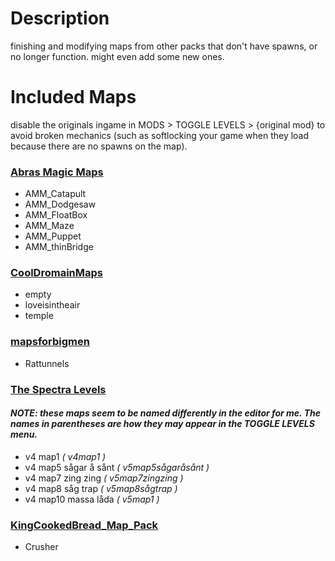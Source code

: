 # Description

finishing and modifying maps from other packs that don't have spawns, or no longer function. might even add some new ones.

# Included Maps
disable the originals ingame in MODS > TOGGLE LEVELS > {original mod} to avoid broken mechanics (such as softlocking your game when they load because there are no spawns on the map).

### [Abras Magic Maps](https://thunderstore.io/c/rounds/p/Abrachoo/Abras_Magic_Maps/)

- AMM_Catapult
- AMM_Dodgesaw
- AMM_FloatBox
- AMM_Maze
- AMM_Puppet
- AMM_thinBridge

### [CoolDromainMaps](https://thunderstore.io/c/rounds/p/Team_Dromian/CoolDromianMaps/)

- empty
- loveisintheair
- temple

### [mapsforbigmen](https://thunderstore.io/c/rounds/p/BigMen/mapsforbigmen/)

- Rattunnels

### [The Spectra Levels](https://thunderstore.io/c/rounds/p/TheSpectra/The_Spectra_Levels/)

#### *NOTE: these maps seem to be named differently in the editor for me. The names in parentheses are how they may appear in the TOGGLE LEVELS menu.*

- v4 map1 *( v4map1 )*
- v4 map5 sågar å sånt *( v5map5sågaråsånt )*
- v4 map7 zing zing *( v5map7zingzing )*
- v4 map8 såg trap *( v5map8sågtrap )*
- v4 map10 massa låda *( v5map1 )*

### [KingCookedBread_Map_Pack](https://thunderstore.io/c/rounds/p/Toasty/KingCookedBread_Map_Pack/)

- Crusher